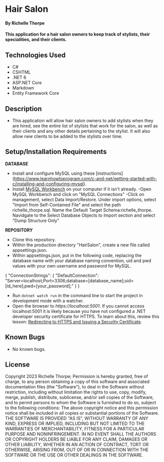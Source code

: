 # Hair Salon

#### By Richelle Thorpe 

#### This application for a hair salon owners to keep track of stylists, their specialities, and their clients.

## Technologies Used

- C#
- CSHTML
- .NET 6
- ASP.NET Core
- Markdown
- Entity Framework Core

## Description

- This application will allow hair salon owners to add stylists when they are hired, see the entire list of stylists that work for the salon, as well as their clients and any other details pertaining to the stylist. It will also allow new clients to be added to the stylists over time. 

## Setup/Installation Requirements

**DATABASE**
- Install and configure MySQL using these [instructions] (https://www.learnhowtoprogram.com/c-and-net/getting-started-with-c/installing-and-configuring-mysql).
- Install [MySQL Workbench](https://www.mysql.com/products/workbench/) on your computer if it isn't already.
-Open MySQL Workbench and click on "MySQL Connections"
-Click on management, select Data Import/Restore. Under import options, select "Import from Self-Contained File" and select the path richelle_thorpe.sql. Name the Default Target Schema:richelle_thorpe. Navidgate to the Select Database Objects to Import section and select "Dump Structure Only"

**REPOSITORY**
- Clone this repository.
- Within the production directory "HairSalon", create a new file called appsettings.json.
- Within appsettings.json, put in the following code, replacing the database name with your database naming convention, uid and pwd values with your own username and password for MySQL. 

{
  "ConnectionStrings": {
      "DefaultConnection": "Server=localhost;Port=3306;database=[database_name];uid=[id_here];pwd=[your_password];"
  }
}

- Run `dotnet watch run` in the command line to start the project in development mode with a watcher.
- Open the browser to _https://localhost:5001_. If you cannot access localhost:5001 it is likely because you have not configured a .NET developer security certificate for HTTPS. To learn about this, review this lesson: [Redirecting to HTTPS and Issuing a Security Certificate](https://www.learnhowtoprogram.com/c-and-net/basic-web-applications/redirecting-to-https-and-issuing-a-security-certificate).


## Known Bugs

- No known bugs.

## License

Copyright 2023 Richelle Thorpe; Permission is hereby granted, free of charge, to any person obtaining a copy of this software and associated documentation files (the "Software"), to deal in the Software without restriction, including without limitation the rights to use, copy, modify, merge, publish, distribute, sublicense, and/or sell copies of the Software, and to permit persons to whom the Software is furnished to do so, subject to the following conditions: The above copyright notice and this permission notice shall be included in all copies or substantial portions of the Software. THE SOFTWARE IS PROVIDED "AS IS", WITHOUT WARRANTY OF ANY KIND, EXPRESS OR IMPLIED, INCLUDING BUT NOT LIMITED TO THE WARRANTIES OF MERCHANTABILITY, FITNESS FOR A PARTICULAR PURPOSE AND NONINFRINGEMENT. IN NO EVENT SHALL THE AUTHORS OR COPYRIGHT HOLDERS BE LIABLE FOR ANY CLAIM, DAMAGES OR OTHER LIABILITY, WHETHER IN AN ACTION OF CONTRACT, TORT OR OTHERWISE, ARISING FROM, OUT OF OR IN CONNECTION WITH THE SOFTWARE OR THE USE OR OTHER DEALINGS IN THE SOFTWARE.